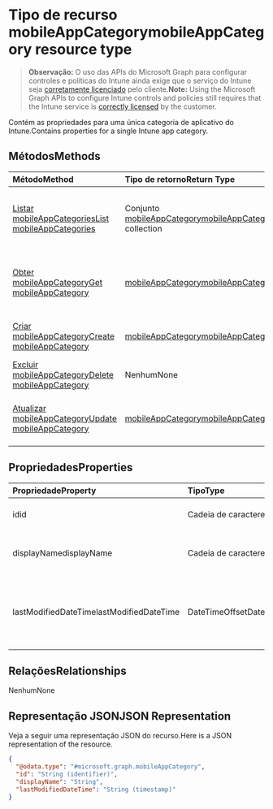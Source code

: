 # <a name="mobileappcategory-resource-type"></a><span data-ttu-id="60e2d-101">Tipo de recurso mobileAppCategory</span><span class="sxs-lookup"><span data-stu-id="60e2d-101">mobileAppCategory resource type</span></span>

> <span data-ttu-id="60e2d-102">**Observação:** O uso das APIs do Microsoft Graph para configurar controles e políticas do Intune ainda exige que o serviço do Intune seja [corretamente licenciado](https://go.microsoft.com/fwlink/?linkid=839381) pelo cliente.</span><span class="sxs-lookup"><span data-stu-id="60e2d-102">**Note:** Using the Microsoft Graph APIs to configure Intune controls and policies still requires that the Intune service is [correctly licensed](https://go.microsoft.com/fwlink/?linkid=839381) by the customer.</span></span>

<span data-ttu-id="60e2d-103">Contém as propriedades para uma única categoria de aplicativo do Intune.</span><span class="sxs-lookup"><span data-stu-id="60e2d-103">Contains properties for a single Intune app category.</span></span>
## <a name="methods"></a><span data-ttu-id="60e2d-104">Métodos</span><span class="sxs-lookup"><span data-stu-id="60e2d-104">Methods</span></span>
|<span data-ttu-id="60e2d-105">Método</span><span class="sxs-lookup"><span data-stu-id="60e2d-105">Method</span></span>|<span data-ttu-id="60e2d-106">Tipo de retorno</span><span class="sxs-lookup"><span data-stu-id="60e2d-106">Return Type</span></span>|<span data-ttu-id="60e2d-107">Descrição</span><span class="sxs-lookup"><span data-stu-id="60e2d-107">Description</span></span>|
|:---|:---|:---|
|[<span data-ttu-id="60e2d-108">Listar mobileAppCategories</span><span class="sxs-lookup"><span data-stu-id="60e2d-108">List mobileAppCategories</span></span>](../api/intune_apps_mobileappcategory_list.md)|<span data-ttu-id="60e2d-109">Conjunto [mobileAppCategory](../resources/intune_apps_mobileappcategory.md)</span><span class="sxs-lookup"><span data-stu-id="60e2d-109">[mobileAppCategory](../resources/intune_apps_mobileappcategory.md) collection</span></span>|<span data-ttu-id="60e2d-110">Listar propriedades e as relações de objetos de [mobileAppCategory](../resources/intune_apps_mobileappcategory.md).</span><span class="sxs-lookup"><span data-stu-id="60e2d-110">List properties and relationships of the [mobileAppCategory](../resources/intune_apps_mobileappcategory.md) objects.</span></span>|
|[<span data-ttu-id="60e2d-111">Obter mobileAppCategory</span><span class="sxs-lookup"><span data-stu-id="60e2d-111">Get mobileAppCategory</span></span>](../api/intune_apps_mobileappcategory_get.md)|[<span data-ttu-id="60e2d-112">mobileAppCategory</span><span class="sxs-lookup"><span data-stu-id="60e2d-112">mobileAppCategory</span></span>](../resources/intune_apps_mobileappcategory.md)|<span data-ttu-id="60e2d-113">Ler propriedades e relações de objetos de [mobileAppCategory](../resources/intune_apps_mobileappcategory.md).</span><span class="sxs-lookup"><span data-stu-id="60e2d-113">Read properties and relationships of the [mobileAppCategory](../resources/intune_apps_mobileappcategory.md) object.</span></span>|
|[<span data-ttu-id="60e2d-114">Criar mobileAppCategory</span><span class="sxs-lookup"><span data-stu-id="60e2d-114">Create mobileAppCategory</span></span>](../api/intune_apps_mobileappcategory_create.md)|[<span data-ttu-id="60e2d-115">mobileAppCategory</span><span class="sxs-lookup"><span data-stu-id="60e2d-115">mobileAppCategory</span></span>](../resources/intune_apps_mobileappcategory.md)|<span data-ttu-id="60e2d-116">Criar um novo objeto de [mobileAppCategory](../resources/intune_apps_mobileappcategory.md).</span><span class="sxs-lookup"><span data-stu-id="60e2d-116">Create a new [mobileAppCategory](../resources/intune_apps_mobileappcategory.md) object.</span></span>|
|[<span data-ttu-id="60e2d-117">Excluir mobileAppCategory</span><span class="sxs-lookup"><span data-stu-id="60e2d-117">Delete mobileAppCategory</span></span>](../api/intune_apps_mobileappcategory_delete.md)|<span data-ttu-id="60e2d-118">Nenhum</span><span class="sxs-lookup"><span data-stu-id="60e2d-118">None</span></span>|<span data-ttu-id="60e2d-119">Excluir uma [mobileAppCategory](../resources/intune_apps_mobileappcategory.md).</span><span class="sxs-lookup"><span data-stu-id="60e2d-119">Deletes a [mobileAppCategory](../resources/intune_apps_mobileappcategory.md).</span></span>|
|[<span data-ttu-id="60e2d-120">Atualizar mobileAppCategory</span><span class="sxs-lookup"><span data-stu-id="60e2d-120">Update mobileAppCategory</span></span>](../api/intune_apps_mobileappcategory_update.md)|[<span data-ttu-id="60e2d-121">mobileAppCategory</span><span class="sxs-lookup"><span data-stu-id="60e2d-121">mobileAppCategory</span></span>](../resources/intune_apps_mobileappcategory.md)|<span data-ttu-id="60e2d-122">Atualizar as propriedades de um objeto de [mobileAppCategory](../resources/intune_apps_mobileappcategory.md).</span><span class="sxs-lookup"><span data-stu-id="60e2d-122">Update the properties of a [mobileAppCategory](../resources/intune_apps_mobileappcategory.md) object.</span></span>|

## <a name="properties"></a><span data-ttu-id="60e2d-123">Propriedades</span><span class="sxs-lookup"><span data-stu-id="60e2d-123">Properties</span></span>
|<span data-ttu-id="60e2d-124">Propriedade</span><span class="sxs-lookup"><span data-stu-id="60e2d-124">Property</span></span>|<span data-ttu-id="60e2d-125">Tipo</span><span class="sxs-lookup"><span data-stu-id="60e2d-125">Type</span></span>|<span data-ttu-id="60e2d-126">Descrição</span><span class="sxs-lookup"><span data-stu-id="60e2d-126">Description</span></span>|
|:---|:---|:---|
|<span data-ttu-id="60e2d-127">id</span><span class="sxs-lookup"><span data-stu-id="60e2d-127">id</span></span>|<span data-ttu-id="60e2d-128">Cadeia de caracteres</span><span class="sxs-lookup"><span data-stu-id="60e2d-128">String</span></span>|<span data-ttu-id="60e2d-129">A chave da entidade.</span><span class="sxs-lookup"><span data-stu-id="60e2d-129">The key of the entity.</span></span>|
|<span data-ttu-id="60e2d-130">displayName</span><span class="sxs-lookup"><span data-stu-id="60e2d-130">displayName</span></span>|<span data-ttu-id="60e2d-131">Cadeia de caracteres</span><span class="sxs-lookup"><span data-stu-id="60e2d-131">String</span></span>|<span data-ttu-id="60e2d-132">O nome da categoria do aplicativo.</span><span class="sxs-lookup"><span data-stu-id="60e2d-132">The name of the app category.</span></span>|
|<span data-ttu-id="60e2d-133">lastModifiedDateTime</span><span class="sxs-lookup"><span data-stu-id="60e2d-133">lastModifiedDateTime</span></span>|<span data-ttu-id="60e2d-134">DateTimeOffset</span><span class="sxs-lookup"><span data-stu-id="60e2d-134">DateTimeOffset</span></span>|<span data-ttu-id="60e2d-135">A data e hora que a mobileAppCategory foi modificada pela última vez.</span><span class="sxs-lookup"><span data-stu-id="60e2d-135">The date and time the mobileAppCategory was last modified.</span></span>|

## <a name="relationships"></a><span data-ttu-id="60e2d-136">Relações</span><span class="sxs-lookup"><span data-stu-id="60e2d-136">Relationships</span></span>
<span data-ttu-id="60e2d-137">Nenhum</span><span class="sxs-lookup"><span data-stu-id="60e2d-137">None</span></span>
## <a name="json-representation"></a><span data-ttu-id="60e2d-138">Representação JSON</span><span class="sxs-lookup"><span data-stu-id="60e2d-138">JSON Representation</span></span>
<span data-ttu-id="60e2d-139">Veja a seguir uma representação JSON do recurso.</span><span class="sxs-lookup"><span data-stu-id="60e2d-139">Here is a JSON representation of the resource.</span></span>
<!--{
  "blockType": "resource",
  "baseType": "microsoft.graph.entity",
  "keyProperty": "id",
  "@odata.type": "microsoft.graph.mobileAppCategory"
}-->
``` json
{
  "@odata.type": "#microsoft.graph.mobileAppCategory",
  "id": "String (identifier)",
  "displayName": "String",
  "lastModifiedDateTime": "String (timestamp)"
}
```








